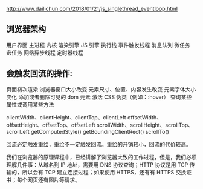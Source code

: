 http://www.dailichun.com/2018/01/21/js_singlethread_eventloop.html


## 浏览器架构
用户界面
主进程
内核
渲染引擎
JS 引擎
执行栈
事件触发线程
消息队列
微任务
宏任务
网络异步线程
定时器线程



## 会触发回流的操作:

页面初次渲染
浏览器窗口大小改变
元素尺寸、位置、内容发生改变
元素字体大小变化
添加或者删除可见的 dom 元素
激活 CSS 伪类（例如：:hover）
查询某些属性或调用某些方法

clientWidth、clientHeight、clientTop、clientLeft
offsetWidth、offsetHeight、offsetTop、offsetLeft
scrollWidth、scrollHeight、scrollTop、scrollLeft
getComputedStyle()
getBoundingClientRect()
scrollTo()





回流必定触发重绘，重绘不一定触发回流。重绘的开销较小，回流的代价较高。

我们在浏览器的原理课程中，已经讲解了浏览器大致的工作过程，但是，我们必须理解几件事：从域名到 IP 地址，需要用 DNS 协议查询；HTTP 协议是用 TCP 传输的，所以会有 TCP 建立连接过程；如果使用 HTTPS，还有有 HTTPS 交换证书；每个网页还有图片等请求。